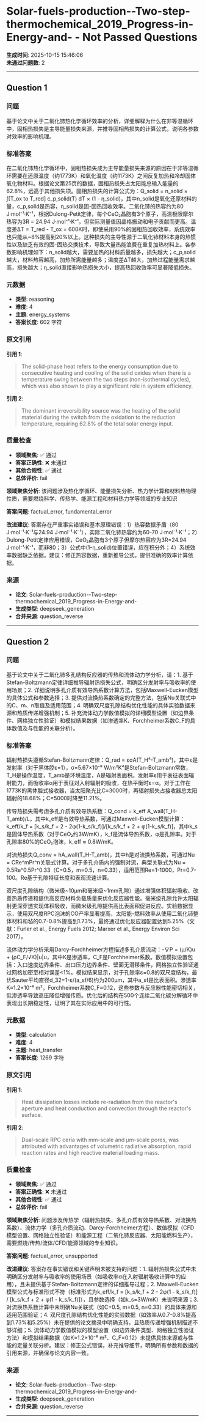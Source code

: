 # Solar-fuels-production--Two-step-thermochemical_2019_Progress-in-Energy-and- - Not Passed Questions

**生成时间**: 2025-10-15 15:46:06  
**未通过问题数**: 2

---

## Question 1

### 问题

基于论文中关于二氧化铈热化学循环效率的分析，详细解释为什么在非等温循环中，固相热损失是主导能量损失来源，并推导固相热损失的计算公式，说明各参数对效率的影响机理。

### 标准答案

在二氧化铈热化学循环中，固相热损失成为主导能量损失来源的原因在于非等温循环需要在还原温度（约1773K）和氧化温度（约1173K）之间反复加热和冷却固体氧化物材料。根据论文第25页的数据，固相热损失占太阳能总输入能量的62.8%，远高于其他损失项。固相热损失的计算公式为：Q_solid = n_solid × ∫[T_ox to T_red] c_p,solid(T) dT × (1 - η_solid)，其中n_solid是氧化还原材料的量，c_p,solid是热容，η_solid是固-固热回收效率。二氧化铈的热容约为80 J·mol⁻¹·K⁻¹，根据Dulong-Petit定律，每个CeO₂晶胞有3个原子，高温极限摩尔热容为3R = 24.94 J·mol⁻¹·K⁻¹，但实际测量值因晶格振动和电子贡献而更高。温度差ΔT = T_red - T_ox = 600K时，即使采用90%的固相热回收效率，系统效率也只能从~8%提高到20%以上。这种损失的主导性源于二氧化铈材料本身的热惯性以及缺乏有效的固-固热交换技术，导致大量热能浪费在重复加热材料上。各参数影响机理如下：n_solid越大，需要加热的材料质量越多，损失越大；c_p,solid越大，材料热容越高，加热所需能量越多；温度差ΔT越大，加热过程能量需求越高，损失越大；η_solid直接影响热损失大小，提高热回收效率可显著降低损失。

### 元数据

- **类型**: reasoning
- **难度**: 4
- **主题**: energy_systems
- **答案长度**: 602 字符

### 原文引用

**引用 1**:
> The solid-phase heat refers to the energy consumption due to consecutive heating and cooling of the solid oxides when there is a temperature swing between the two steps (non-isothermal cycles), which was also shown to play a significant role in system efficiency.

**引用 2**:
> The dominant irreversibility source was the heating of the solid material during the switch from the oxidation to the reduction temperature, requiring 62.8% of the total solar energy input.

### 质量检查

- **领域聚焦**: ✅ 通过
- **答案正确性**: ❌ 未通过
- **其他合规性**: ✅ 通过
- **总体评价**: fail

**领域聚焦分析**: 该问题涉及热化学循环、能量损失分析、热力学计算和材料热物理性质，需要燃烧科学、传热学、能源工程和材料热力学等领域的专业知识

**答案问题**: factual_error, fundamental_error

**改进建议**: 答案存在严重事实错误和基本原理错误：1）热容数据矛盾（80 J·mol⁻¹·K⁻¹与24.94 J·mol⁻¹·K⁻¹），实际二氧化铈热容约为60-70 J·mol⁻¹·K⁻¹；2）Dulong-Petit定律应用错误，CeO₂晶胞有3个原子但摩尔热容应为3R=24.94 J·mol⁻¹·K⁻¹，而非80；3）公式中(1-η_solid)位置错误，应在积分外；4）系统效率数据缺乏依据。建议：修正热容数据，重新推导公式，提供准确的效率计算依据。

### 来源

- **论文**: Solar-fuels-production--Two-step-thermochemical_2019_Progress-in-Energy-and-
- **生成类型**: deepseek_generation
- **合并来源**: question_reverse

---

## Question 2

### 问题

基于论文中关于二氧化铈多孔结构反应器的传热和流体动力学分析，请：1. 基于Stefan-Boltzmann定律详细推导辐射热损失公式，明确区分发射率与吸收率的使用场景；2. 详细说明多孔介质有效导热系数计算方法，包括Maxwell-Eucken模型的具体公式和参数选择；3. 提供对流换热系数确定的完整方法，包括Nu关联式中的C、m、n取值及适用范围；4. 明确双尺度孔隙结构优化性能的具体实验数据来源和热质传递增强机制；5. 补充流体动力学数值模拟的详细模型设置（如边界条件、网格独立性验证）和模拟结果数据（如渗透率K、Forchheimer系数C_F的具体数值及与性能的关联分析）。

### 标准答案

辐射热损失遵循Stefan-Boltzmann定律：Q_rad = εσA(T_H⁴-T_amb⁴)，其中ε是发射率（对于黑体腔ε=1），σ=5.67×10⁻⁸ W/m²K⁴是Stefan-Boltzmann常数，T_H是操作温度，T_amb是环境温度，A是辐射表面积。发射率ε用于表征表面辐射能力，而吸收率α用于表征对入射辐射的吸收，在热平衡时ε=α。对于工作在1773K的黑体腔式接收器，当太阳聚光比C=3000时，再辐射损失占接收器总太阳辐射的18.68%；C=5000时降至11.21%。

传导热损失需考虑多孔介质有效导热系数：Q_cond = k_eff A_wall(T_H-T_amb)/L，其中k_eff是有效导热系数，可通过Maxwell-Eucken模型计算：k_eff/k_f = [k_s/k_f + 2 - 2φ(1-k_s/k_f)]/[k_s/k_f + 2 + φ(1-k_s/k_f)]，其中k_s是固体导热系数（对于CeO₂约3W/mK），k_f是流体导热系数，φ是孔隙率。对于孔隙率80%的CeO₂泡沫，k_eff ≈ 0.8W/mK。

对流热损失Q_conv = hA_wall(T_H-T_amb)，其中h是对流换热系数，可通过Nu = CRe^mPr^n关联式计算。对于多孔介质内的强制对流，典型关联式为Nu = 0.5Re^0.5Pr^0.33（C=0.5，m=0.5，n=0.33），适用范围Re=1-1000，Pr=0.7-100。Re基于孔隙特征长度和表观流速计算。

双尺度孔隙结构（微米级~10μm和毫米级~1mm孔隙）通过增强体积辐射吸收、改善热质传递和提供高反应材料负载质量来优化反应器性能。毫米级孔隙允许太阳辐射更深穿透实现体积吸收，而微米级孔隙提供高比表面积促进反应。实验数据显示，使用双尺度RPC泡沫的CO产率显著提高，太阳能-燃料效率从使用二氧化铈整体材料和毡的0.7-0.8%提高到1.73%，最终通过优化反应器配置达到5.25%（文献：Furler et al., Energy Fuels 2012; Marxer et al., Energy Environ Sci 2017）。

流体动力学分析采用Darcy-Forchheimer方程描述多孔介质流动：-∇P = (μ/K)u + (ρC_F/√K)|u|u，其中K是渗透率，C_F是Forchheimer系数。数值模拟设置包括：入口速度边界条件、出口压力边界条件、壁面无滑移条件，网格独立性验证通过网格加密至相对误差<1%。模拟结果显示，对于孔隙率ε=0.8的双尺度结构，最优Sauter平均直径d_32=1-ε/(a_sf/6)约为200μm，其中a_sf是比表面积。渗透率K≈1.2×10⁻⁸ m²，Forchheimer系数C_F≈0.12，这些参数与反应器性能密切相关，低渗透率导致高压降但增强传质。优化后的结构在500个连续二氧化碳分解循环中表现出长期稳定性，证明了其在实际应用中的可行性。

### 元数据

- **类型**: calculation
- **难度**: 4
- **主题**: heat_transfer
- **答案长度**: 1269 字符

### 原文引用

**引用 1**:
> Heat dissipation losses include re-radiation from the reactor's aperture and heat conduction and convection through the reactor's surface.

**引用 2**:
> Dual-scale RPC ceria with mm-scale and μm-scale pores, was attributed with advantages of volumetric radiative absorption, rapid reaction rates and high reactive material loading mass.

### 质量检查

- **领域聚焦**: ✅ 通过
- **答案正确性**: ❌ 未通过
- **其他合规性**: ✅ 通过
- **总体评价**: fail

**领域聚焦分析**: 问题涉及传热学（辐射热损失、多孔介质有效导热系数、对流换热系数）、流体力学（多孔介质流动、Darcy-Forchheimer方程）、数值模拟（CFD模型设置、网格独立性验证）和能源工程（二氧化铈反应器、太阳能燃料生产），需要燃烧/传热/流体/CFD/能源领域的专业知识。

**答案问题**: factual_error, unsupported

**改进建议**: 答案存在事实错误和关键声明未被支持的问题：1. 辐射热损失公式中未明确区分发射率与吸收率的使用场景（如吸收率α在入射辐射吸收计算中的应用），且未提供基于Stefan-Boltzmann定律的详细推导过程；2. Maxwell-Eucken模型公式与标准形式不符（标准形式为k_eff/k_f = [k_s/k_f + 2 - 2φ(1 - k_s/k_f)] / [k_s/k_f + 2 + φ(1 - k_s/k_f)]），且参数选择（如k_s=3W/mK）未说明来源；3. 对流换热系数计算中未明确Nu关联式（如C=0.5, m=0.5, n=0.33）的具体来源和适用范围验证；4. 双尺度孔隙结构优化性能的实验数据（如效率从0.7-0.8%提高到1.73%和5.25%）未在提供的论文摘录中明确支持，且热质传递增强机制描述不够详细；5. 流体动力学数值模拟的模型设置（如边界条件类型、网格独立性验证方法）和模拟结果数据（如K=1.2×10⁻⁸ m²、C_F=0.12）未提供具体来源或与性能的定量关联分析。建议：修正公式错误，补充推导细节，明确所有参数和数据的引用来源，并确保与论文内容一致。

### 来源

- **论文**: Solar-fuels-production--Two-step-thermochemical_2019_Progress-in-Energy-and-
- **生成类型**: deepseek_generation
- **合并来源**: question_reverse

---

